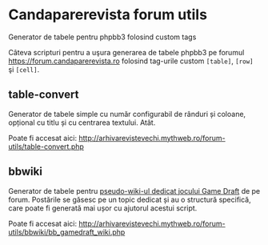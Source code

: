 # Candaparerevista forum utils
Generator de tabele pentru phpbb3 folosind custom tags

Câteva scripturi pentru a uşura generarea de tabele phpbb3 pe forumul https://forum.candaparerevista.ro folosind tag-urile custom `[table]`, `[row]` şi `[cell]`.

## table-convert

Generator de tabele simple cu număr configurabil de rânduri și coloane, opțional cu titlu și cu centrarea textului. Atât.

Poate fi accesat aici: http://arhivarevistevechi.mythweb.ro/forum-utils/table-convert.php

## bbwiki

Generator de tabele pentru [pseudo-wiki-ul dedicat jocului Game Draft](https://forum.candaparerevista.ro/viewtopic.php?f=59&t=1458) de pe forum. Postările se găsesc pe un topic dedicat și au o structură specifică, care poate fi generată mai ușor cu ajutorul acestui script.

Poate fi accesat aici: http://arhivarevistevechi.mythweb.ro/forum-utils/bbwiki/bb_gamedraft_wiki.php